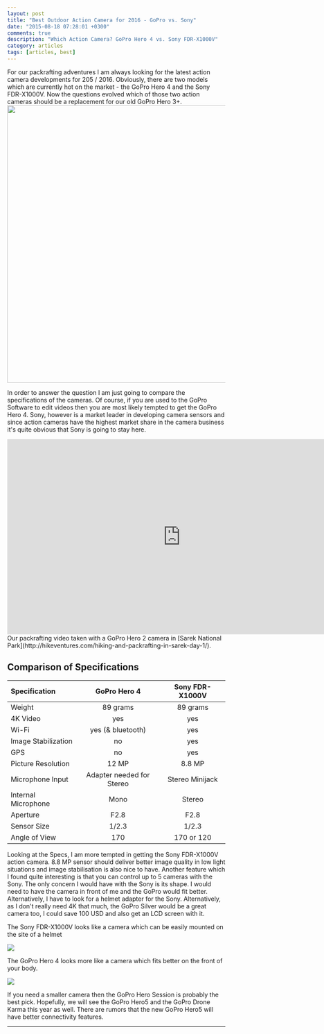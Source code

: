 ```yaml
---
layout: post
title: "Best Outdoor Action Camera for 2016 - GoPro vs. Sony"
date: "2015-08-18 07:28:01 +0300"
comments: true
description: "Which Action Camera? GoPro Hero 4 vs. Sony FDR-X1000V"
category: articles
tags: [articles, best]
---
```



For our packrafting adventures I am always looking for the latest action camera developments for 205 / 2016. Obviously, there are two models which are currently hot on the market - the GoPro Hero 4 and the Sony FDR-X1000V. Now the questions evolved which of those two action cameras should be a replacement for our old GoPro Hero 3+. <a href="https://www.flickr.com/photos/90204224@N07/14989210509"><img src="https://farm4.staticflickr.com/3914/14989210509_5843d64fd7_o.jpg" width="640" height="640" ></a><!--more--> 

In order to answer the question I am just going to compare the specifications of the cameras. Of course, if you are used to the GoPro Software to edit videos then you are most likely tempted to get the GoPro Hero 4. Sony, however is a market leader in developing camera sensors and since action cameras have the highest market share in the camera business it's quite obvious that Sony is going to stay here. 

<iframe src="https://player.vimeo.com/video/76995626" width="800" height="450" frameborder="0" webkitallowfullscreen mozallowfullscreen allowfullscreen></iframe><br>Our packrafting video taken with a GoPro Hero 2 camera in [Sarek National Park](http://hikeventures.com/hiking-and-packrafting-in-sarek-day-1/). 

## Comparison of Specifications

|Specification|  GoPro Hero 4 |  Sony FDR-X1000V |
|:-|:-:|:-:|
| Weight  | 89 grams  | 89 grams  |
|  4K Video |yes     | yes  |
| Wi-Fi  |  yes (& bluetooth) | yes  |
| Image Stabilization  | no  | yes  |
|  GPS | no  | yes  |  
| Picture Resolution  | 12 MP  | 8.8 MP  |
| Microphone Input  | Adapter needed for Stereo | Stereo Minijack  |
| Internal Microphone | Mono | Stereo |
| Aperture  | F2.8  | F2.8  |
| Sensor Size  | 1/2.3  | 1/2.3  |
| Angle of View  | 170  | 170 or 120  |

 
Looking at the Specs, I am more tempted in getting the Sony FDR-X1000V action camera. 8.8 MP sensor should deliver better image quality in low light situations and image stabilisation is also nice to have. Another feature which I found quite interesting is that you can control up to 5 cameras with the Sony. The only concern I would  have with the Sony is its shape. I would need to have the camera in front of me and the GoPro would fit better. Alternatively, I have to look for a helmet adapter for the Sony. Alternatively, as I don't really need 4K that much, the GoPro Silver would be a great camera too, I could save 100 USD and also get an LCD screen with it.

The Sony FDR-X1000V looks like a camera which can be easily mounted on the site of a helmet

<a href="http://www.amazon.com/gp/product/B00R1COCT0/ref=as_li_tl?ie=UTF8&camp=1789&creative=9325&creativeASIN=B00R1COCT0&linkCode=as2&tag=hikeve-20&linkId=2CUCDOW2MTDYCY4W"><img border="0" src="http://ws-na.amazon-adsystem.com/widgets/q?_encoding=UTF8&ASIN=B00R1COCT0&Format=_SL250_&ID=AsinImage&MarketPlace=US&ServiceVersion=20070822&WS=1&tag=hikeve-20" ></a><img src="http://ir-na.amazon-adsystem.com/e/ir?t=hikeve-20&l=as2&o=1&a=B00R1COCT0" width="1" height="1" border="0" alt="" style="border:none !important; margin:0px !important;" />

The GoPro Hero 4 looks more like a camera which fits better on the front of your body.

<a href="http://www.amazon.com/gp/product/B00NIYNUF2/ref=as_li_tl?ie=UTF8&camp=1789&creative=9325&creativeASIN=B00NIYNUF2&linkCode=as2&tag=hikeve-20&linkId=6QOKQTO4LSBPAVZT"><img border="0" src="http://ws-na.amazon-adsystem.com/widgets/q?_encoding=UTF8&ASIN=B00NIYNUF2&Format=_SL250_&ID=AsinImage&MarketPlace=US&ServiceVersion=20070822&WS=1&tag=hikeve-20" ></a><img src="http://ir-na.amazon-adsystem.com/e/ir?t=hikeve-20&l=as2&o=1&a=B00NIYNUF2" width="1" height="1" border="0" alt="" style="border:none !important; margin:0px !important;">

If you need a smaller camera then the GoPro Hero Session is probably the best pick. Hopefully, we will see the GoPro Hero5 and the GoPro Drone Karma this year as well. There are rumors that the new GoPro Hero5 will have better connectivity features.

---

<script type="text/javascript">
amzn_assoc_placement = "adunit0";
amzn_assoc_search_bar = "false";
amzn_assoc_tracking_id = "hikeve-20";
amzn_assoc_search_bar_position = "top";
amzn_assoc_ad_mode = "search";
amzn_assoc_ad_type = "smart";
amzn_assoc_marketplace = "amazon";
amzn_assoc_region = "US";
amzn_assoc_title = "GoPro Suggestions";
amzn_assoc_default_search_phrase = "gopro hero ";
amzn_assoc_default_category = "All";
amzn_assoc_linkid = "9a725873569a009ac5497b65cc30560e";
</script>
<script src="//z-na.amazon-adsystem.com/widgets/onejs?MarketPlace=US"></script>

